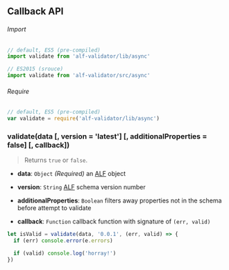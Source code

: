 ## Callback API

###### Import

```js
// default, ES5 (pre-compiled)
import validate from 'alf-validator/lib/async'

// ES2015 (srouce)
import validate from 'alf-validator/src/async'
```

###### Require

```js
// default, ES5 (pre-compiled)
var validate = require('alf-validator/lib/async')
```

### validate(data [, version = 'latest'] [, additionalProperties = false] [, callback])

> Returns `true` or `false`.

- **data**: `Object` *(Required)*
  an [ALF](https://github.com/Mashape/api-log-format) object

- **version**: `String`
  [ALF](https://github.com/Mashape/api-log-format#versions) schema version number

- **additionalProperties**: `Boolean`
  filters away properties not in the schema before attempt to validate

- **callback**: `Function`
  callback function with signature of `(err, valid)`

```js
let isValid = validate(data, '0.0.1', (err, valid) => {
  if (err) console.error(e.errors)

  if (valid) console.log('horray!')
})
```
